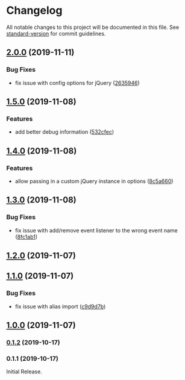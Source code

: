 # Changelog

All notable changes to this project will be documented in this file. See [standard-version](https://github.com/conventional-changelog/standard-version) for commit guidelines.

## [2.0.0](https://github.com/Weffe/shopify-checkout-step-manager/compare/v1.5.0...v2.0.0) (2019-11-11)


### Bug Fixes

* fix issue with config options for jQuery ([2635946](https://github.com/Weffe/shopify-checkout-step-manager/commit/2635946ee1ada78dc5d749ca7123eee7831dc042))

## [1.5.0](https://github.com/Weffe/shopify-checkout-step-manager/compare/v1.4.0...v1.5.0) (2019-11-08)


### Features

* add better debug information ([532cfec](https://github.com/Weffe/shopify-checkout-step-manager/commit/532cfecda84d3fd9848e6557a9aa0a1a6ea73e2c))

## [1.4.0](https://github.com/Weffe/shopify-checkout-step-manager/compare/v1.3.0...v1.4.0) (2019-11-08)


### Features

* allow passing in a custom jQuery instance in options ([8c5a660](https://github.com/Weffe/shopify-checkout-step-manager/commit/8c5a660bb11c0e9d2fcbf672d50974e54e94ecaf))

## [1.3.0](https://github.com/Weffe/shopify-checkout-step-manager/compare/v1.2.0...v1.3.0) (2019-11-08)


### Bug Fixes

* fix issue with add/remove event listener to the wrong event name ([8fc1ab1](https://github.com/Weffe/shopify-checkout-step-manager/commit/8fc1ab14c9e07effdbbfa732f3964b27a4d1bf29))

## [1.2.0](https://github.com/Weffe/shopify-checkout-step-manager/compare/v1.1.0...v1.2.0) (2019-11-07)

## [1.1.0](https://github.com/Weffe/shopify-checkout-step-manager/compare/v1.0.0...v1.1.0) (2019-11-07)


### Bug Fixes

* fix issue with alias import ([c9d9d7b](https://github.com/Weffe/shopify-checkout-step-manager/commit/c9d9d7b839d9c8d0153d87015a025fea1ee245ee))

## [1.0.0](https://github.com/Weffe/shopify-checkout-step-manager/compare/v0.1.2...v1.0.0) (2019-11-07)

### [0.1.2](https://github.com/Weffe/shopify-checkout-step-manager/compare/v0.1.1...v0.1.2) (2019-10-17)

### 0.1.1 (2019-10-17)

Initial Release.